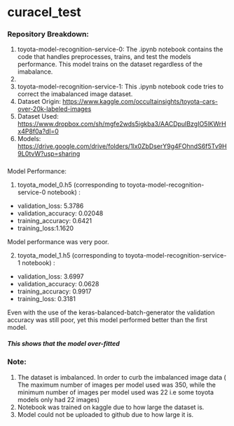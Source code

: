 # curacel_test


### Repository Breakdown:
1) toyota-model-recognition-service-0: The .ipynb notebook contains the code that handles preprocesses, trains, and test the models performance. This model trains on the dataset regardless of the imabalance.
2) 
3) toyota-model-recognition-service-1: This .ipynb notebook code tries to correct the imabalanced image dataset.
4) Dataset Origin:  https://www.kaggle.com/occultainsights/toyota-cars-over-20k-labeled-images
5) Dataset Used: https://www.dropbox.com/sh/mgfe2wds5igkba3/AACDpuIBzgIO5lKWrHx4P8f0a?dl=0
6) Models: https://drive.google.com/drive/folders/1lx0ZbDserY9g4FOhndS6f5Tv9H9L0tvW?usp=sharing


### 


Model Performance:
1)  toyota_model_0.h5 (corresponding to toyota-model-recognition-service-0 notebook) :
- validation_loss: 5.3786
- validation_accuracy: 0.02048
- training_accuracy: 0.6421
- training_loss:1.1620

Model performance was very poor.

2)  toyota_model_1.h5 (corresponding to toyota-model-recognition-service-1 notebook) :
- validation_loss: 3.6997
- validation_accuracy: 0.0628
- training_accuracy: 0.9917
- training_loss: 0.3181

Even with the use of the keras-balanced-batch-generator the validation accuracy was still poor, yet this model performed better than the first model.


##### This shows that the model over-fitted

### Note:
1) The dataset is imbalanced. In order to curb the imbalanced image data ( The maximum number of images per model used was 350, while the minimum  number of images per model used was 22 i.e some toyota models only had 22 images)
2) Notebook was trained on kaggle due to how large the dataset is. 
3) Model could not be uploaded to github due to how large it is.



